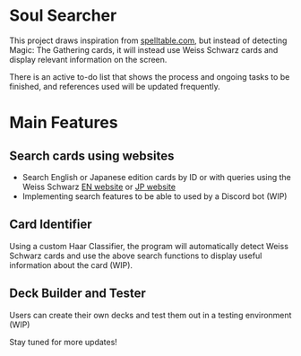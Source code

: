 # Soul Searcher
This project draws inspiration from [spelltable.com](http://spelltable.com), but instead of detecting Magic: The Gathering cards, it will instead use Weiss Schwarz cards and display relevant information on the screen.

There is an active to-do list that shows the process and ongoing tasks to be finished, and references used will be updated frequently.

# Main Features 
## Search cards using websites
* Search English or Japanese edition cards by ID or with queries using the Weiss Schwarz [EN website](https://en.ws-tcg.com) or [JP website](https://ws-tcg.com/)
* Implementing search features to be able to used by a Discord bot (WIP)

## Card Identifier
Using a custom Haar Classifier, the program will automatically detect Weiss Schwarz cards and use the above search functions to display useful information about the card (WIP).

## Deck Builder and Tester
Users can create their own decks and test them out in a testing environment (WIP)

Stay tuned for more updates!
